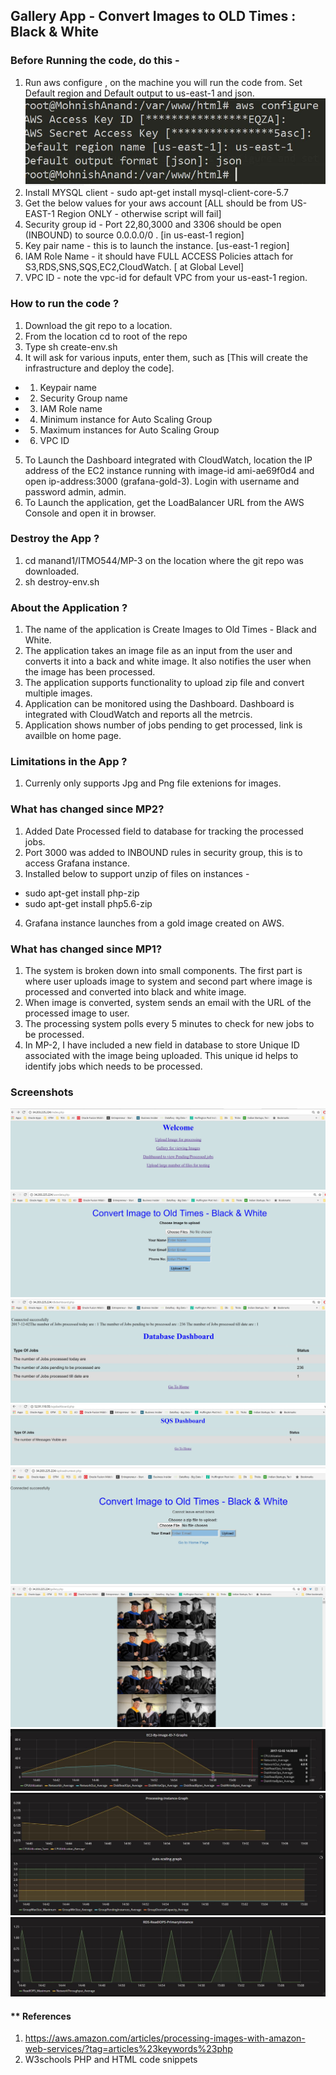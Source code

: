 ## Gallery App - Convert Images to OLD Times : Black & White

### Before Running the code, do this -
 1. Run aws configure , on the machine you will run the code from. Set Default region and Default output to us-east-1 and json.
 ![awsconfigure](images/Capture-aws-configure.JPG)
 2. Install MYSQL client - sudo apt-get install mysql-client-core-5.7
 3. Get the below values for your aws account [ALL should be from US-EAST-1 Region ONLY - otherwise script will fail]
  1.  Security group id - Port 22,80,3000 and 3306 should be open (INBOUND) to source 0.0.0.0/0 . [in us-east-1 region]
  2.  Key pair name - this is to launch the instance. [us-east-1 region]
  3.  IAM Role Name - it should have FULL ACCESS Policies attach for S3,RDS,SNS,SQS,EC2,CloudWatch. [ at Global Level]
  4. VPC ID - note the vpc-id for default VPC from your us-east-1 region.

### How to run the code ?
 1. Download the git repo to a location.
 2. From the location cd to root of the repo
 3. Type sh create-env.sh
 4. It will ask for various inputs, enter them, such as [This will create the infrastructure and deploy the code].
  * 1. Keypair name
  * 2. Security Group name
  * 3. IAM Role name
  * 4. Minimum instance for Auto Scaling Group
  * 5. Maximum instances for Auto Scaling Group
  * 6. VPC ID
 5. To Launch the Dashboard integrated with CloudWatch, location the IP address of the EC2 instance running with image-id ami-ae69f0d4 and open ip-address:3000 (grafana-gold-3). Login with username and password admin, admin.
 6. To Launch the application, get the LoadBalancer URL from the AWS Console and open it in browser.

 ### Destroy the App ?
 1. cd manand1/ITMO544/MP-3 on the location where the git repo was downloaded.
 2. sh destroy-env.sh


 ### About the Application ?
  1. The name of the application is Create Images to Old Times - Black and White.
  2. The application takes an image file as an input from the user and converts it into a back and white image. It also notifies the user when the image has been processed.
  3. The application supports functionality to upload zip file and convert multiple images.
  4. Application can be monitored using the Dashboard. Dashboard is integrated with CloudWatch and reports all the metrcis.
  5. Application shows number of jobs pending to get processed, link is availble on home page.


### Limitations in the App ?
 1. Currenly only supports Jpg and Png file extenions for images.


### What has changed since MP2?
 1. Added Date Processed field to database for tracking the processed jobs.
 2. Port 3000 was added to INBOUND rules in security group, this is to access Grafana instance.
 3. Installed below to support unzip of files on instances -
   * sudo apt-get install php-zip
   * sudo apt-get install php5.6-zip
 4. Grafana instance launches from a gold image created on AWS.

### What has changed since MP1?
 1. The system is broken down into small components. The first part is where user uploads image to system and second part where image is processed and converted into black and white image.
 2. When image is converted, system sends an email with the URL of the processed image to user.
 3. The processing system polls every 5 minutes to check for new jobs to be processed.
 4. In MP-2, I have included a new field in database to store Unique ID associated with the image being uploaded. This unique id helps to identify jobs which needs to be processed.

### Screenshots
![Home Page](images/Capture-index.JPG)
![Upload Image](images/Capture-userform.JPG)
![Database Dashboard](images/Capture-dashboard.JPG)
![SQS Dashboard](images/Capture-sqs-dash.JPG)
![Batch Processing](images/Capture-batchprocessing.JPG)
![Gallery](images/Capture-gallery.JPG)
![EC2](images/Capture-dashboard-ami.JPG)
![Processing Instance](images/Capture-dashboard-2.JPG)
![ReadIops](images/Capture-dashboard-readiops.JPG)



#### ** References
 1. https://aws.amazon.com/articles/processing-images-with-amazon-web-services/?tag=articles%23keywords%23php
 2. W3schools PHP and HTML code snippets
